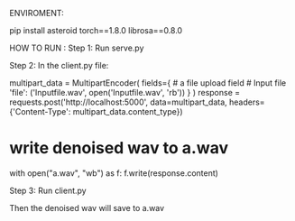 ENVIROMENT:

pip install asteroid
torch==1.8.0
librosa==0.8.0

HOW TO RUN :
Step 1:
Run serve.py

Step 2:
In the client.py file:

multipart_data = MultipartEncoder(
    fields={
            # a file upload field
            # Input file
            'file': ('Inputfile.wav', open('Inputfile.wav', 'rb'))
           }
    )
response = requests.post('http://localhost:5000', data=multipart_data,
                  headers={'Content-Type': multipart_data.content_type})

# write denoised wav to a.wav
with open("a.wav", "wb") as f:
    f.write(response.content)
    
Step 3:
Run client.py

Then the denoised wav will save to a.wav 

